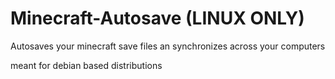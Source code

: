 # Minecraft-Autosave (LINUX ONLY)
Autosaves your minecraft save files an synchronizes across your computers


meant for debian based distributions
